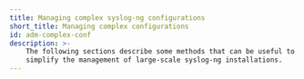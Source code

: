```yaml
---
title: Managing complex syslog-ng configurations
short_title: Managing complex configurations
id: adm-complex-conf
description: >-
    The following sections describe some methods that can be useful to
    simplify the management of large-scale syslog-ng installations.
---
```

